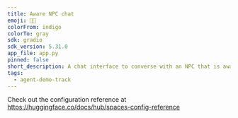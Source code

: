 ```yaml
---
title: Aware NPC chat
emoji: 💬💡
colorFrom: indigo
colorTo: gray
sdk: gradio
sdk_version: 5.31.0
app_file: app.py
pinned: false
short_description: A chat interface to converse with an NPC that is aware of the world it lives in.
tags:
  - agent-demo-track
---
```


Check out the configuration reference at https://huggingface.co/docs/hub/spaces-config-reference
